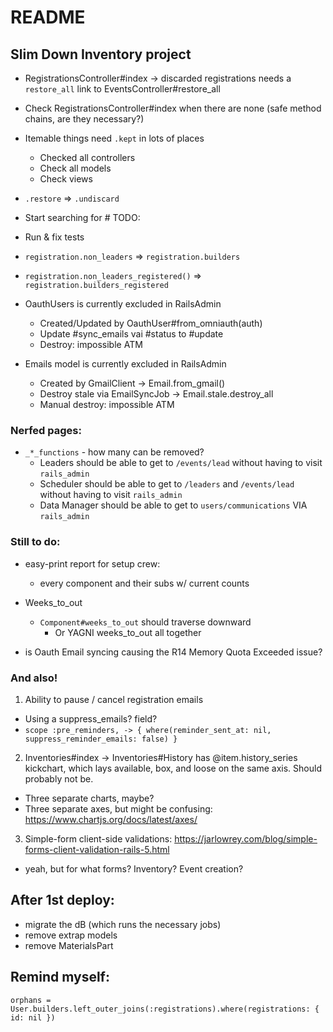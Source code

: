 # README
## Slim Down Inventory project

* RegistrationsController#index -> discarded registrations needs a `restore_all` link to EventsController#restore_all

* Check RegistrationsController#index when there are none (safe method chains, are they necessary?)

* Itemable things need `.kept` in lots of places
  - Checked all controllers
  - Check all models
  - Check views
* `.restore` => `.undiscard`
* Start searching for # TODO:
* Run & fix tests

* `registration.non_leaders` => `registration.builders`
* `registration.non_leaders_registered()` => `registration.builders_registered`

* OauthUsers is currently excluded in RailsAdmin
  - Created/Updated by OauthUser#from_omniauth(auth)
  - Update #sync_emails vai #status to #update
  - Destroy: impossible ATM

* Emails model is currently excluded in RailsAdmin
  - Created by GmailClient -> Email.from_gmail()
  - Destroy stale via EmailSyncJob -> Email.stale.destroy_all
  - Manual destroy: impossible ATM

### Nerfed pages:
* `_*_functions` - how many can be removed?
  - Leaders should be able to get to `/events/lead` without having to visit `rails_admin`
  - Scheduler should be able to get to `/leaders` and `/events/lead` without having to visit `rails_admin`
  - Data Manager should be able to get to `users/communications` VIA `rails_admin`


### Still to do:
- easy-print report for setup crew:
  - every component and their subs w/ current counts

- Weeks_to_out
  - `Component#weeks_to_out` should traverse downward
    - Or YAGNI weeks_to_out all together

- is Oauth Email syncing causing the R14 Memory Quota Exceeded issue?

### And also!
1. Ability to pause / cancel registration emails
  - Using a suppress_emails? field?
  - `scope :pre_reminders, -> { where(reminder_sent_at: nil, suppress_reminder_emails: false) }`

2. Inventories#index -> Inventories#History has @item.history_series kickchart, which lays available, box, and loose on the same axis. Should probably not be.
  - Three separate charts, maybe?
  - Three separate axes, but might be confusing: https://www.chartjs.org/docs/latest/axes/

3. Simple-form client-side validations: https://jarlowrey.com/blog/simple-forms-client-validation-rails-5.html
- yeah, but for what forms? Inventory? Event creation?

## After 1st deploy:
- migrate the dB (which runs the necessary jobs)
- remove extrap models
- remove MaterialsPart

## Remind myself:
`orphans = User.builders.left_outer_joins(:registrations).where(registrations: { id: nil })`
